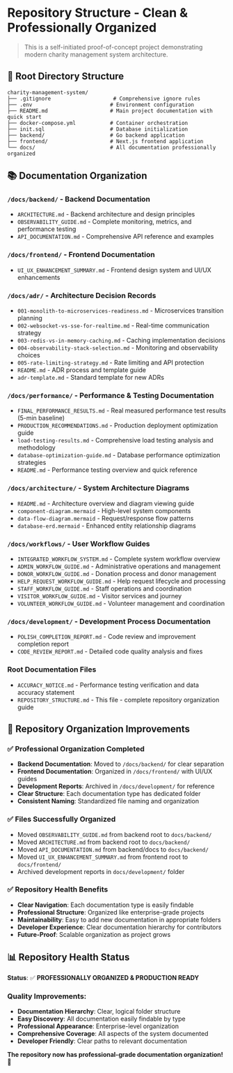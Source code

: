 # Repository Structure - Clean & Professionally Organized

> This is a self-initiated proof-of-concept project demonstrating modern charity management system architecture.

## 📁 Root Directory Structure
```
charity-management-system/
├── .gitignore                    # Comprehensive ignore rules
├── .env                         # Environment configuration
├── README.md                    # Main project documentation with quick start
├── docker-compose.yml           # Container orchestration
├── init.sql                     # Database initialization
├── backend/                     # Go backend application
├── frontend/                    # Next.js frontend application
└── docs/                        # All documentation professionally organized
```

## 📚 Documentation Organization

### `/docs/backend/` - Backend Documentation
- `ARCHITECTURE.md` - Backend architecture and design principles
- `OBSERVABILITY_GUIDE.md` - Complete monitoring, metrics, and performance testing
- `API_DOCUMENTATION.md` - Comprehensive API reference and examples

### `/docs/frontend/` - Frontend Documentation  
- `UI_UX_ENHANCEMENT_SUMMARY.md` - Frontend design system and UI/UX enhancements

### `/docs/adr/` - Architecture Decision Records
- `001-monolith-to-microservices-readiness.md` - Microservices transition planning
- `002-websocket-vs-sse-for-realtime.md` - Real-time communication strategy  
- `003-redis-vs-in-memory-caching.md` - Caching implementation decisions
- `004-observability-stack-selection.md` - Monitoring and observability choices
- `005-rate-limiting-strategy.md` - Rate limiting and API protection
- `README.md` - ADR process and template guide
- `adr-template.md` - Standard template for new ADRs

### `/docs/performance/` - Performance & Testing Documentation
- `FINAL_PERFORMANCE_RESULTS.md` - Real measured performance test results (5-min baseline)
- `PRODUCTION_RECOMMENDATIONS.md` - Production deployment optimization guide
- `load-testing-results.md` - Comprehensive load testing analysis and methodology
- `database-optimization-guide.md` - Database performance optimization strategies
- `README.md` - Performance testing overview and quick reference

### `/docs/architecture/` - System Architecture Diagrams
- `README.md` - Architecture overview and diagram viewing guide
- `component-diagram.mermaid` - High-level system components
- `data-flow-diagram.mermaid` - Request/response flow patterns
- `database-erd.mermaid` - Enhanced entity relationship diagrams

### `/docs/workflows/` - User Workflow Guides
- `INTEGRATED_WORKFLOW_SYSTEM.md` - Complete system workflow overview
- `ADMIN_WORKFLOW_GUIDE.md` - Administrative operations and management
- `DONOR_WORKFLOW_GUIDE.md` - Donation process and donor management
- `HELP_REQUEST_WORKFLOW_GUIDE.md` - Help request lifecycle and processing
- `STAFF_WORKFLOW_GUIDE.md` - Staff operations and coordination
- `VISITOR_WORKFLOW_GUIDE.md` - Visitor services and journey
- `VOLUNTEER_WORKFLOW_GUIDE.md` - Volunteer management and coordination

### `/docs/development/` - Development Process Documentation
- `POLISH_COMPLETION_REPORT.md` - Code review and improvement completion report
- `CODE_REVIEW_REPORT.md` - Detailed code quality analysis and fixes

### Root Documentation Files
- `ACCURACY_NOTICE.md` - Performance testing verification and data accuracy statement
- `REPOSITORY_STRUCTURE.md` - This file - complete repository organization guide

## 🧹 Repository Organization Improvements

### ✅ **Professional Organization Completed**
- **Backend Documentation**: Moved to `/docs/backend/` for clear separation
- **Frontend Documentation**: Organized in `/docs/frontend/` with UI/UX guides  
- **Development Reports**: Archived in `/docs/development/` for reference
- **Clear Structure**: Each documentation type has dedicated folder
- **Consistent Naming**: Standardized file naming and organization

### ✅ **Files Successfully Organized**
- Moved `OBSERVABILITY_GUIDE.md` from backend root to `docs/backend/`
- Moved `ARCHITECTURE.md` from backend root to `docs/backend/`
- Moved `API_DOCUMENTATION.md` from backend/docs to `docs/backend/`
- Moved `UI_UX_ENHANCEMENT_SUMMARY.md` from frontend root to `docs/frontend/`
- Archived development reports in `docs/development/` folder

### ✅ **Repository Health Benefits**
- **Clear Navigation**: Each documentation type is easily findable
- **Professional Structure**: Organized like enterprise-grade projects
- **Maintainability**: Easy to add new documentation in appropriate folders
- **Developer Experience**: Clear documentation hierarchy for contributors
- **Future-Proof**: Scalable organization as project grows

## 📊 Repository Health Status

**Status**: ✅ **PROFESSIONALLY ORGANIZED & PRODUCTION READY**

### Quality Improvements:
- **Documentation Hierarchy**: Clear, logical folder structure
- **Easy Discovery**: All documentation easily findable by type
- **Professional Appearance**: Enterprise-level organization
- **Comprehensive Coverage**: All aspects of the system documented
- **Developer Friendly**: Clear paths to relevant documentation

**The repository now has professional-grade documentation organization! 🚀**